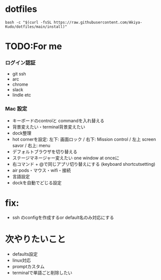 # dotfiles

`bash -c "$(curl -fsSL https://raw.githubusercontent.com/Akiya-Kudo/dotfiles/main/install)"`

# TODO:For me
### ログイン認証
- git ssh
- arc
- chrome
- slack
- lindle
etc

### Mac 設定
- キーボードのcontrolと commandを入れ替える
- 背景変えたい・terminal背景変えたい
- dock整理
- hot cornerを設定: 左下: 画面ロック / 右下: Mission control / 左上 screen savor  / 右上: menu
- デフォルトブラウザを切り替える
- ステージマネージャー変えたい one window at onceに
- 右コマンド + @で同じアプリ切り替えにする (keyboard shortcutsetting)
- air pods・マウス・wifi・接続
- 言語設定
- dockを自動でどじる設定

# fix: 
- ssh のconfigを作成するor default名のみ対応にする

# 次やりたいこと
- defaults設定
- linux対応
- promptカスタム
- terminalで単語ごと削除したい